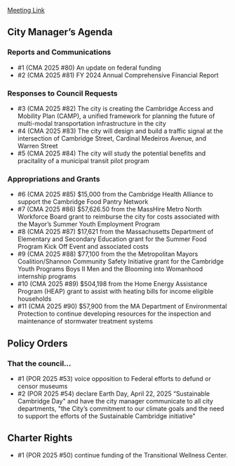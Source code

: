 [Meeting Link](https://cambridgema.iqm2.com/Citizens/Detail_Meeting.aspx?ID=4649)

## City Manager’s Agenda

### Reports and Communications
- #1 (CMA 2025 #80) An update on federal funding
- #2 (CMA 2025 #81) FY 2024 Annual Comprehensive Financial Report

### Responses to Council Requests
- #3 (CMA 2025 #82) The city is creating the Cambridge Access and Mobility Plan (CAMP), a unified framework for planning the future of multi-modal transportation infrastructure in the city
- #4 (CMA 2025 #83) The city will design and build a traffic signal at the intersection of Cambridge Street, Cardinal Medeiros Avenue, and Warren Street
- #5 (CMA 2025 #84) The city will study the potential benefits and pracitality of a municipal transit pilot program

### Appropriations and Grants
- #6 (CMA 2025 #85) $15,000 from the Cambridge Health Alliance to support the Cambridge Food Pantry Network
- #7 (CMA 2025 #86) $57,626.50 from the MassHire Metro North Workforce Board grant to reimburse the city for costs associated with the Mayor’s Summer Youth Employment Program
- #8 (CMA 2025 #87) $17,621 from the Massachusetts Department of Elementary and Secondary Education grant for the Summer Food Program Kick Off Event and associated costs
- #9 (CMA 2025 #88) $77,100 from the the Metropolitan Mayors Coalition/Shannon Community Safety Initiative grant for the Cambridge Youth Programs Boys II Men and the Blooming into Womanhood internship programs
- #10 (CMA 2025 #89) $504,198 from the Home Energy Assistance Program (HEAP) grant to assist with heating bills for income eligible households
- #11 (CMA 2025 #90) $57,900 from the MA Department of Environmental Protection to continue developing resources for the inspection and maintenance of stormwater treatment systems

## Policy Orders
### That the council...
- #1 (POR 2025 #53) voice opposition to Federal efforts to defund or censor museums
- #2 (POR 2025 #54) declare Earth Day, April 22, 2025 “Sustainable Cambridge Day" and have the city manager communicate to all city departments, "the City’s commitment to our climate goals and the need to support the efforts of the Sustainable Cambridge initiative"


## Charter Rights
- #1 (POR 2025 #50) continue funding of the Transitional Wellness Center.
